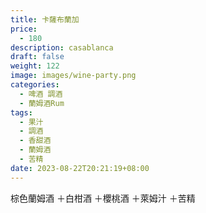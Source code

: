 ```yaml
---
title: 卡薩布蘭加
price:
  - 180
description: casablanca
draft: false
weight: 122
image: images/wine-party.png
categories:
  - 啤酒 調酒
  - 蘭姆酒Rum
tags:
  - 果汁
  - 調酒
  - 香甜酒
  - 蘭姆酒
  - 苦精
date: 2023-08-22T20:21:19+08:00
---
```

棕色蘭姆酒 ＋白柑酒 ＋櫻桃酒 ＋萊姆汁 ＋苦精